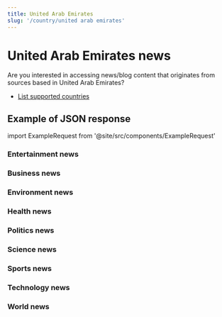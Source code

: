 ```yaml
---
title: United Arab Emirates
slug: '/country/united arab emirates'
---
```


# United Arab Emirates news

Are you interested in accessing news/blog content that originates from sources based in United Arab Emirates?

- [List supported countries](/get-articles/countries)

## Example of JSON response

import ExampleRequest from '@site/src/components/ExampleRequest'

### Entertainment news
<ExampleRequest url="https://api.apitube.io/v1/news/articles-demo?limit=2&category=news/Arts_and_Entertainment&country=ae"></ExampleRequest>

### Business news
<ExampleRequest url="https://api.apitube.io/v1/news/articles-demo?limit=2&category=news/Business&country=ae"></ExampleRequest>

### Environment news
<ExampleRequest url="https://api.apitube.io/v1/news/articles-demo?limit=2&category=news/Environment&country=ae"></ExampleRequest>

### Health news
<ExampleRequest url="https://api.apitube.io/v1/news/articles-demo?limit=2&category=news/Health&country=ae"></ExampleRequest>

### Politics news
<ExampleRequest url="https://api.apitube.io/v1/news/articles-demo?limit=2&category=news/Politics&country=ae"></ExampleRequest>

### Science news
<ExampleRequest url="https://api.apitube.io/v1/news/articles-demo?limit=2&category=news/Science&country=ae"></ExampleRequest>

### Sports news
<ExampleRequest url="https://api.apitube.io/v1/news/articles-demo?limit=2&category=news/Sports&country=ae"></ExampleRequest>

### Technology news
<ExampleRequest url="https://api.apitube.io/v1/news/articles-demo?limit=2&category=news/Technology&country=ae"></ExampleRequest>

### World news
<ExampleRequest url="https://api.apitube.io/v1/news/articles-demo?limit=2&category=news/World&country=ae"></ExampleRequest>

